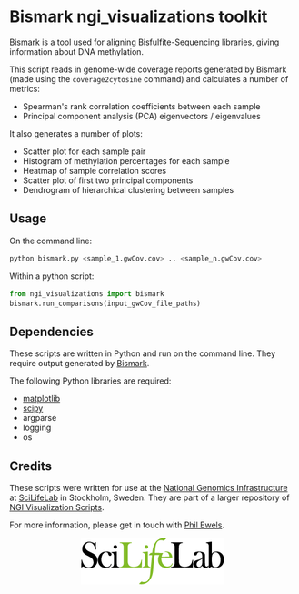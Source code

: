 # Bismark ngi_visualizations toolkit

[Bismark](http://www.bioinformatics.babraham.ac.uk/projects/bismark/) is a tool
used for aligning Bisfulfite-Sequencing libraries, giving information about
DNA methylation.

This script reads in genome-wide coverage reports generated by Bismark (made
using the `coverage2cytosine` command) and calculates a number of metrics:

* Spearman's rank correlation coefficients between each sample
* Principal component analysis (PCA) eigenvectors / eigenvalues

It also generates a number of plots:

* Scatter plot for each sample pair
* Histogram of methylation percentages for each sample
* Heatmap of sample correlation scores
* Scatter plot of first two principal components
* Dendrogram of hierarchical clustering between samples

## Usage

On the command line:
```bash
python bismark.py <sample_1.gwCov.cov> .. <sample_n.gwCov.cov>
```

Within a python script:

```python
from ngi_visualizations import bismark
bismark.run_comparisons(input_gwCov_file_paths)
```

## Dependencies

These scripts are written in Python and run on the command line. They require
output generated by [Bismark](http://www.bioinformatics.babraham.ac.uk/projects/bismark/).

The following Python libraries are required:

* [matplotlib](http://matplotlib.org/)
* [scipy](http://scipy.org/)
* argparse
* logging
* os

## Credits
These scripts were written for use at the
[National Genomics Infrastructure](https://portal.scilifelab.se/genomics/)
at [SciLifeLab](http://www.scilifelab.se/) in Stockholm, Sweden. They are
part of a larger repository of
[NGI Visualization Scripts](https://github.com/SciLifeLab/ngi_visualizations).

For more information, please get in touch with
[Phil Ewels](https://github.com/ewels).

<p align="center"><a href="http://www.scilifelab.se/" target="_blank"><img src="../../examples/SciLifeLab_logo.png" title="SciLifeLab"></a></p>
